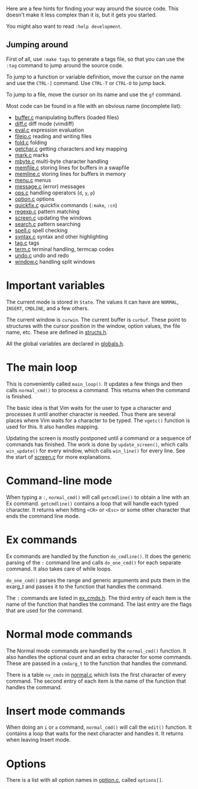 Here are a few hints for finding your way around the source code.  This
doesn't make it less complex than it is, but it gets you started.

You might also want to read `:help development`.

## Jumping around

First of all, use `:make tags` to generate a tags file, so that you can use
the `:tag` command to jump around the source code.

To jump to a function or variable definition, move the cursor on the name and
use the `CTRL-]` command.  Use `CTRL-T` or `CTRL-O` to jump back.

To jump to a file, move the cursor on its name and use the `gf` command.

Most code can be found in a file with an obvious name (incomplete list):
*   [buffer.c](../blob/master/src/buffer.c)	   manipulating buffers (loaded files)
*   [diff.c](../blob/master/src/diff.c)	   diff mode (vimdiff)
*   [eval.c](../blob/master/src/eval.c)	   expression evaluation
*   [fileio.c](../blob/master/src/fileio.c)	   reading and writing files
*   [fold.c](../blob/master/src/fold.c)	   folding
*   [getchar.c](../blob/master/src/getchar.c)  getting characters and key mapping
*   [mark.c](../blob/master/src/mark.c)	   marks
*   [mbyte.c](../blob/master/src/mbyte.c)	   multi-byte character handling
*   [memfile.c](../blob/master/src/memfile.c)  storing lines for buffers in a swapfile
*   [memline.c](../blob/master/src/memline.c)  storing lines for buffers in memory
*   [menu.c](../blob/master/src/menu.c)	   menus
*   [message.c](../blob/master/src/message.c)  (error) messages
*   [ops.c](../blob/master/src/ops.c)          handling operators (`d`, `y`, `p`)
*   [option.c](../blob/master/src/option.c)	   options
*   [quickfix.c](../blob/master/src/quickfix.c) quickfix commands (`:make`, `:cn`)
*   [regexp.c](../blob/master/src/regexp.c)	   pattern matching
*   [screen.c](../blob/master/src/screen.c)	   updating the windows
*   [search.c](../blob/master/src/search.c)	   pattern searching
*   [spell.c](../blob/master/src/spell.c)	   spell checking
*   [syntax.c](../blob/master/src/syntax.c)	   syntax and other highlighting
*   [tag.c](../blob/master/src/tag.c)	   tags
*   [term.c](../blob/master/src/term.c)	   terminal handling, termcap codes
*   [undo.c](../blob/master/src/undo.c)	   undo and redo
*   [window.c](../blob/master/src/window.c)	   handling split windows
	

# Important variables

The current mode is stored in `State`.  The values it can have are `NORMAL`,
`INSERT`, `CMDLINE`, and a few others.

The current window is `curwin`.  The current buffer is `curbuf`.  These point
to structures with the cursor position in the window, option values, the file
name, etc.  These are defined in [structs.h](../blob/master/src/structs.h).

All the global variables are declared in [globals.h](../blob/master/src/globals.h).


# The main loop

This is conveniently called `main_loop()`.  It updates a few things and then
calls `normal_cmd()` to process a command.  This returns when the command is
finished.

The basic idea is that Vim waits for the user to type a character and
processes it until another character is needed.  Thus there are several places
where Vim waits for a character to be typed.  The `vgetc()` function is used for
this.  It also handles mapping.

Updating the screen is mostly postponed until a command or a sequence of
commands has finished.  The work is done by `update_screen()`, which calls
`win_update()` for every window, which calls `win_line()` for every line.
See the start of [screen.c](../blob/master/src/screen.c) for more explanations.


# Command-line mode

When typing a `:`, `normal_cmd()` will call `getcmdline()` to obtain a line with
an Ex command.  `getcmdline()` contains a loop that will handle each typed
character.  It returns when hitting `<CR>` or `<Esc>` or some other character that
ends the command line mode.


# Ex commands

Ex commands are handled by the function `do_cmdline()`.  It does the generic
parsing of the `:` command line and calls `do_one_cmd()` for each separate
command.  It also takes care of while loops.

`do_one_cmd()` parses the range and generic arguments and puts them in the
exarg_t and passes it to the function that handles the command.

The `:` commands are listed in [ex_cmds.h](../blob/master/src/ex_cmds.h). 
The third entry of each item is the
name of the function that handles the command.  The last entry are the flags
that are used for the command.


# Normal mode commands

The Normal mode commands are handled by the `normal_cmd()` function.  It also
handles the optional count and an extra character for some commands.  These
are passed in a `cmdarg_t` to the function that handles the command.

There is a table `nv_cmds` in [normal.c](../blob/master/src/normal.c) which 
lists the first character of every
command.  The second entry of each item is the name of the function that
handles the command.


# Insert mode commands

When doing an `i` or `a` command, `normal_cmd()` will call the `edit()` function.
It contains a loop that waits for the next character and handles it.  It
returns when leaving Insert mode.


# Options

There is a list with all option names in [option.c](../blob/master/src/option.c),
called `options[]`.